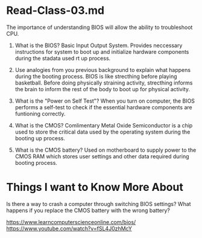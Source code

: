 # Read-Class-03.md

The importance of understanding BIOS will allow the ability to troubleshoot CPU.

1. What is the BIOS?
   Basic Input Output System. Provides neccessary instructions for system to boot up and initialize hardware components during the stadata used rt up process.

2. Use analogies from you previous background to explain what happens during the booting process.
   BIOS is like strecthing before playing basketball. Before doing physically straining activity, strecthing informs the brain to inform the rest of the body to boot up for physical activity.

3. What is the "Power on Self Test"?
   When you turn on computer, the BIOS performs a self-test to check if the essential hardware components are funtioning correctly.

4. What is the CMOS?
   Comlimentary Metal Oxide Semiconductor is a chip used to store the critical data used by the operating system during the booting up process.

5. What is the CMOS battery?
   Used on motherboard to supply power to the CMOS RAM which stores user settings and other data required during booting process.

# Things I want to Know More About
Is there a way to crash a computer through switching BIOS settings?
What happens if you replace the CMOS battery with the wrong battery?


https://www.learncomputerscienceonline.com/bios/
https://www.youtube.com/watch?v=fSL4J0zhMcY
